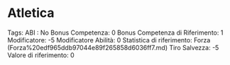 # Atletica

Tags: ABI
: No
Bonus Competenza: 0
Bonus Competenza di Riferimento: 1
Modificatore: -5
Modificatore  Abilità: 0
Statistica di riferimento: Forza (Forza%20edf965ddb97044e89f265858d6036ff7.md)
Tiro Salvezza: -5
Valore di riferimento: 0